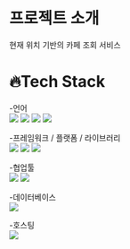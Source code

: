 # 프로젝트 소개
현재 위치 기반의 카페 조회 서비스

# 🔥Tech Stack
-언어\
![](https://img.shields.io/badge/Python-3776AB.svg?&style=for-the-badge&logo=Python&logoColor=white)
![](https://img.shields.io/badge/HTML5-E34F26?style=for-the-badge&logo=HTML5&logoColor=white)
![](https://img.shields.io/badge/CSS3-1572B6?style=for-the-badge&logo=CSS3&logoColor=white)
![](https://img.shields.io/badge/Javascript-F7DF1E?style=for-the-badge&logo=JavaScript&logoColor=black)

-프레임워크 / 플랫폼 / 라이브러리\
![](https://img.shields.io/badge/jquery-1572B6?style=for-the-badge&logo=jquery&logoColor=white)
![](https://img.shields.io/badge/bootstrap-%23563D7C.svg?style=for-the-badge&logo=bootstrap&logoColor=white)
![](https://img.shields.io/badge/Flask-00ffff?style=for-the-badge&logo=Flask&logoColor=black)

-협업툴\
![](https://img.shields.io/badge/github-%23121011.svg?style=for-the-badge&logo=github&logoColor=white)
![](https://img.shields.io/badge/Notion-ff00ff?style=for-the-badge&logo=Notion&logoColor=white)

-데이터베이스\
![](https://img.shields.io/badge/MongoDB-4EA94B?style=for-the-badge&logo=mongodb&logoColor=white)

-호스팅\
![](https://img.shields.io/badge/AWS-%23FF9900.svg?style=for-the-badge&logo=amazon-aws&logoColor=white)
